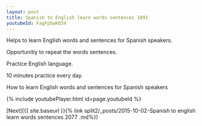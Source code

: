 ```yaml
---
layout: post
title: Spanish to English learn words sentences 1891 
youtubeId: FagFpSwKO34
---
```

 
 
Helps to learn English words and sentences for Spanish speakers.

Opportunitiy to repeat the words sentences. 

Practice English language. 
 
10 minutes practice every day. 
 
How to learn English words and sentences for Spanish speakers 
 
{% include youtubePlayer.html id=page.youtubeId %}
 
 
[Next]({{ site.baseurl }}{% link  split2/_posts/2015-10-02-Spanish to english learn words sentences 2077 .md%})
 

